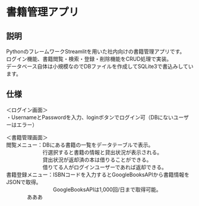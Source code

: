 # 書籍管理アプリ

## 説明
PythonのフレームワークStreamlitを用いた社内向けの書籍管理アプリです。  
ログイン機能、書籍閲覧・検索・登録・削除機能をCRUD処理で実装。  
データベース自体は小規模なのでDBファイルを作成してSQLite3で書込みしています。

## 仕様
＜ログイン画面＞  
・UsernameとPasswordを入力、loginボタンでログイン可（DBにないユーザーはエラー）  

＜書籍管理画面＞  
閲覧メニュー：DBにある書籍の一覧をデータテーブルで表示。  
　　　　　　　行選択すると書籍の情報と貸出状況が表示される。  
　　　　　　　貸出状況が返却済の本は借りることができる。  
　　　　　　　借りてる人がログインユーザーであれば返却できる。  
書籍登録メニュー：ISBNコードを入力するとGoogleBooksAPIから書籍情報をJSONで取得。  
　　　　　　　　　GoogleBooksAPIは1,000回/日まで取得可能。  
         　　　　あああ
